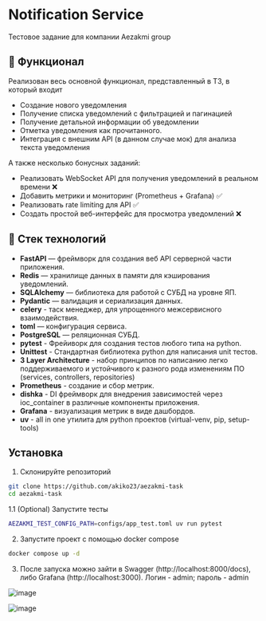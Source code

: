 # Notification Service
Тестовое задание для компании Aezakmi group

## 📜 Функционал
Реализован весь основной функционал, представленный в ТЗ, в который входит 
- Создание нового уведомления
- Получение списка уведомлений с фильтрацией и пагинацией
- Получение детальной информации об уведомлении
- Отметка уведомления как прочитанного.
- Интеграция с внешним API (в данном случае мок) для анализа текста уведомления

А также несколько бонусных заданий:
- Реализовать WebSocket API для получения уведомлений в реальном времени ❌
- Добавить метрики и мониторинг (Prometheus + Grafana) ✅
- Реализовать rate limiting для API ✅
- Создать простой веб-интерфейс для просмотра уведомлений ❌

## 🔧 Стек технологий

- **FastAPI** — фреймворк для создания веб API серверной части приложения.
- **Redis** — хранилище данных в памяти для кэширования уведомлений.
- **SQLAlchemy** — библиотека для работой с СУБД на уровне ЯП.
- **Pydantic** — валидация и сериализация данных.
- **celery** - таск менеджер, для упрощенного межсервисного взаимодействия.
- **toml** — конфигурация сервиса.
- **PostgreSQL** — реляционная СУБД.
- **pytest** - Фрейиворк для создания тестов любого типа на python.
- **Unittest** - Стандартная библиотека python для написания unit тестов.
- **3 Layer Architecture** - набор принципов по написанию легко поддерживаемого и устойчивого к разного рода изменениям ПО (services, controllers, repositories)
- **Prometheus** - создание и сбор метрик.
- **dishka** - DI фреймворк для внедрения зависимостей через ioc_container в различные компоненты приложения.
- **Grafana** - визуализация метрик в виде дашбордов.
- **uv** - all in one утилита для python проектов (virtual-venv, pip, setup-tools)

## Установка

1. Склонируйте репозиторий
```bash
git clone https://github.com/akiko23/aezakmi-task
cd aezakmi-task
```

1.1 (Optional) Запустите тесты
```bash
AEZAKMI_TEST_CONFIG_PATH=configs/app_test.toml uv run pytest
```

2. Запустите проект с помощью docker compose
```bash
docker compose up -d
```

3. После запуска можно зайти в Swagger (http://localhost:8000/docs), либо Grafana (http://localhost:3000). Логин - admin; пароль - admin
   
![image](https://github.com/user-attachments/assets/25db73cc-b242-4201-8a81-73cf967bc508)

![image](https://github.com/user-attachments/assets/6935ae4c-6313-431e-be6a-9a0e5494cc9e)
